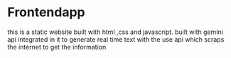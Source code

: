 # Frontendapp 
this is a static website built with html ,css and javascript.
built with gemini api integrated in it to generate real time text with the use api which scraps the internet to get the information
